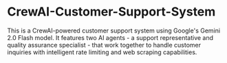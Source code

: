 # CrewAI-Customer-Support-System
This is a CrewAI-powered customer support system using Google's Gemini 2.0 Flash model. It features two AI agents - a support representative and quality assurance specialist - that work together to handle customer inquiries with intelligent rate limiting and web scraping capabilities.
